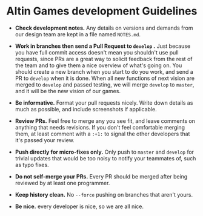 # Altin Games development Guidelines

* __Check development notes.__ Any details on versions and demands from our design team are kept in a file named `NOTES.md`.

* __Work in branches then send a Pull Request to `develop` .__ Just because you have full commit access doesn't mean you shouldn't use pull requests, since PRs are a great way to solicit feedback from the rest of the team and to give them a nice overview of what's going on.  You should create a new branch when you start to do you work, and send a PR to `develop` when it is done. When all new functions of next vision are merged to `develop` and passed testing, we will merge `develop` to `master`, and it will be the new vision of our games.

* __Be informative.__ Format your pull requests nicely. Write down details as much as possible, and include screenshots if applicable.

* __Review PRs.__ Feel free to merge any you see fit, and leave comments on anything that needs revisions. If you don't feel comfortable merging them, at least comment with a `:+1:` to signal the other developers that it's passed your review.

* __Push directly for micro-fixes only.__ Only push to `master` and `develop` for trivial updates that would be too noisy to notify your teammates of, such as typo fixes.

* __Do not self-merge your PRs.__ Every PR should be merged after being reviewed by at least one programmer.

* __Keep history clean.__ No `--force` pushing on branches that aren't yours.

* __Be nice.__ every developer is nice, so we are all nice.
